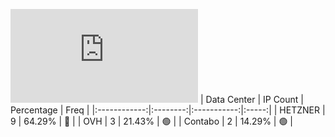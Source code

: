 ![Diagramm](https://github.com/obajay/StateSync-snapshots/blob/main/Projects/Dora/1/README.md)
| Data Center | IP Count | Percentage | Freq |
|:------------:|:--------:|:-----------:|:-----:|
| HETZNER | 9 | 64.29% | 🔴 |
| OVH | 3 | 21.43% | 🟢 |
| Contabo | 2 | 14.29% | 🟢 |